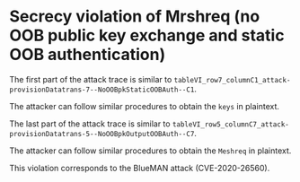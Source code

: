 # Secrecy violation of Mrshreq (no OOB public key exchange and static OOB authentication)

The first part of the attack trace is similar to `tableVI_row7_columnC1_attack-provisionDatatrans-7--NoOOBpkStaticOOBAuth--C1`.

The attacker can follow similar procedures to obtain the `keys` in plaintext.

The last part of the attack trace is similar to `tableVI_row5_columnC7_attack-provisionDatatrans-5--NoOOBpkOutputOOBAuth--C7`.

The attacker can follow similar procedures to obtain the `Meshreq` in plaintext.

This violation corresponds to the BlueMAN attack (CVE-2020-26560).